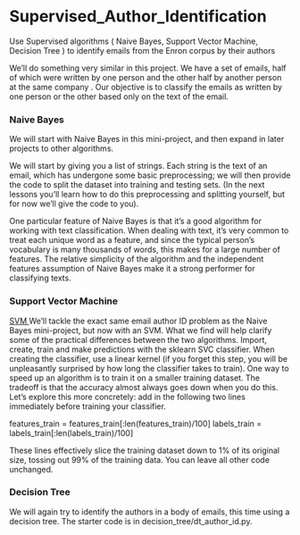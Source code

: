 # Supervised_Author_Identification
 Use Supervised algorithms ( Naive Bayes, Support Vector Machine, Decision Tree ) to identify emails from the Enron corpus by their authors
 
 
 We’ll do something very similar in this project. We have a set of emails, half of which were written by one person and the other half by another person at the same company . Our objective is to classify the emails as written by one person or the other based only on the text of the email.
 
 
 
 <h3>Naive Bayes</h3>
  We will start with Naive Bayes in this mini-project, and then expand in later projects to other algorithms.

We will start by giving you a list of strings. Each string is the text of an email, which has undergone some basic preprocessing; we will then provide the code to split the dataset into training and testing sets. (In the next lessons you’ll learn how to do this preprocessing and splitting yourself, but for now we’ll give the code to you).

One particular feature of Naive Bayes is that it’s a good algorithm for working with text classification. When dealing with text, it’s very common to treat each unique word as a feature, and since the typical person’s vocabulary is many thousands of words, this makes for a large number of features. The relative simplicity of the algorithm and the independent features assumption of Naive Bayes make it a strong performer for classifying texts. 

<h3>Support Vector Machine</h3>
<a href=https://github.com/Niranjani29/Supervised_Author_Identification/blob/master/svm_author_id.py> SVM </a>
   We’ll tackle the exact same email author ID problem as the Naive Bayes mini-project, but now with an SVM. What we find will help    clarify some of the practical differences between the two algorithms.
  Import, create, train and make predictions with the sklearn SVC classifier. When creating the classifier, use a linear kernel (if you forget this step, you will be unpleasantly surprised by how long the classifier takes to train). 
  One way to speed up an algorithm is to train it on a smaller training dataset. The tradeoff is that the accuracy almost always goes down when you do this. Let’s explore this more concretely: add in the following two lines immediately before training your classifier.

 features_train = features_train[:len(features_train)/100]
 labels_train = labels_train[:len(labels_train)/100]

 These lines effectively slice the training dataset down to 1% of its original size, tossing out 99% of the training data. You can leave all other code unchanged.


<h3>Decision Tree</h3>
     We will again try to identify the authors in a body of emails, this time using a decision tree. The starter code is in    decision_tree/dt_author_id.py.
